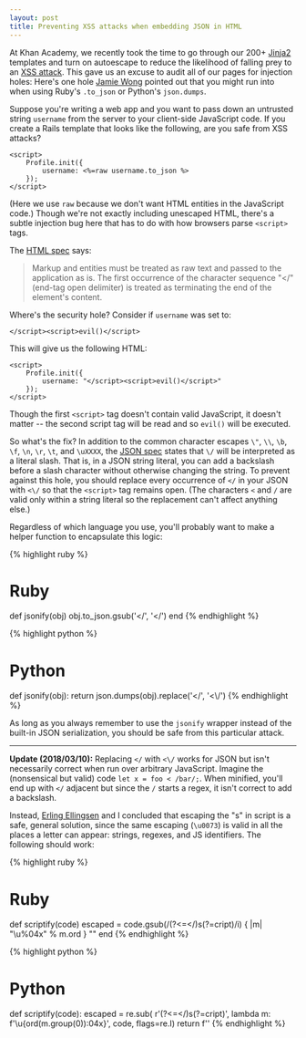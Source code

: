 ```yaml
---
layout: post
title: Preventing XSS attacks when embedding JSON in HTML
---
```


At Khan Academy, we recently took the time to go through our 200+ [Jinja2][jinja2] templates and turn on autoescape to reduce the likelihood of falling prey to an [XSS attack][xss]. This gave us an excuse to audit all of our pages for injection holes: Here's one hole [Jamie Wong][jamiewong] pointed out that you might run into when using Ruby's `.to_json` or Python's `json.dumps`.

Suppose you're writing a web app and you want to pass down an untrusted string `username` from the server to your client-side JavaScript code. If you create a Rails template that looks like the following, are you safe from XSS attacks? 

    <script>
        Profile.init({
            username: <%=raw username.to_json %>
        });
    </script>

(Here we use `raw` because we don't want HTML entities in the JavaScript code.) Though we're not exactly including unescaped HTML, there's a subtle injection bug here that has to do with how browsers parse `<script>` tags.

The [HTML spec][html4] says:

> Markup and entities must be treated as raw text and passed to the application as is. The first occurrence of the character sequence "</" (end-tag open delimiter) is treated as terminating the end of the element's content.

Where's the security hole? Consider if `username` was set to:

    </script><script>evil()</script>

This will give us the following HTML:

    <script>
        Profile.init({
            username: "</script><script>evil()</script>"
        });
    </script>

Though the first `<script>` tag doesn't contain valid JavaScript, it doesn't matter -- the second script tag will be read and so `evil()` will be executed.

So what's the fix? In addition to the common character escapes `\"`, `\\`, `\b`, `\f`, `\n`, `\r`, `\t`, and `\uXXXX`, the [JSON spec][json] states that `\/` will be interpreted as a literal slash. That is, in a JSON string literal, you can add a backslash before a slash character without otherwise changing the string. To prevent against this hole, you should replace every occurrence of `</` in your JSON with `<\/` so that the `<script>` tag remains open. (The characters `<` and `/` are valid only within a string literal so the replacement can't affect anything else.)

Regardless of which language you use, you'll probably want to make a helper function to encapsulate this logic:

{% highlight ruby %}
# Ruby
def jsonify(obj)
  obj.to_json.gsub('</', '<\/')
end
{% endhighlight %}

{% highlight python %}
# Python
def jsonify(obj):
    return json.dumps(obj).replace('</', '<\\/')
{% endhighlight %}

As long as you always remember to use the `jsonify` wrapper instead of the built-in JSON serialization, you should be safe from this particular attack.

---

**Update (2018/03/10):** Replacing `</` with `<\/` works for JSON but isn't necessarily correct when run over arbitrary JavaScript. Imagine the (nonsensical but valid) code `let x = foo < /bar/;`. When minified, you'll end up with `</` adjacent but since the `/` starts a regex, it isn't correct to add a backslash.

Instead, [Erling Ellingsen](https://alf.nu/) and I concluded that escaping the "s" in script is a safe, general solution, since the same escaping (`\u0073`) is valid in all the places a letter can appear: strings, regexes, and JS identifiers. The following should work:

{% highlight ruby %}
# Ruby
def scriptify(code)
  escaped = code.gsub(/(?<=<\/)s(?=cript)/i) { |m| "\\u%04x" % m.ord }
  "<script>#{escaped}</script>"
end
{% endhighlight %}

{% highlight python %}
# Python
def scriptify(code):
    escaped = re.sub(
        r'(?<=</)s(?=cript)',
        lambda m: f'\\u{ord(m.group(0)):04x}',
        code, flags=re.I)
    return f'<script>{escaped}</script>'
{% endhighlight %}


[jinja2]: http://jinja.pocoo.org/
[xss]: https://www.owasp.org/index.php/Cross-site_Scripting_(XSS)
[jamiewong]: http://jamie-wong.com/
[html4]: http://www.w3.org/TR/html4/types.html#type-cdata
[json]: http://www.json.org/
